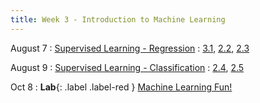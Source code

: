 ```yaml
---
title: Week 3 - Introduction to Machine Learning
---
```


August 7
: [Supervised Learning - Regression](#)
  : [3.1](#), [2.2](#), [2.3](#)

August 9
: [Supervised Learning - Classification](#)
  : [2.4](#), [2.5](#)

Oct 8
: **Lab**{: .label .label-red } [Machine Learning Fun!](#)

